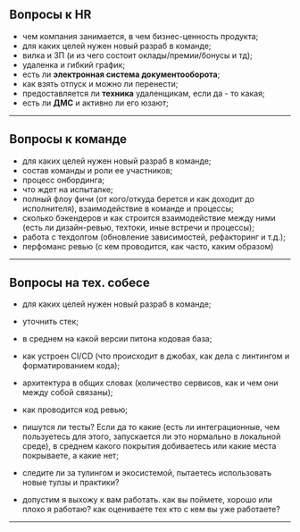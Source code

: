## Вопросы к HR

* чем компания занимается, в чем бизнес-ценность продукта;
* для каких целей нужен новый разраб в команде;
* вилка и ЗП (и из чего состоит оклады/премии/бонусы и тд);
* удаленка и гибкий график;
* есть ли **электронная система документооборота**;
* как взять отпуск и можно ли перенести;
* предоставляется ли **техника** удаленщикам, если да - то какая;
* есть ли **ДМС** и активно ли его юзают;

---

## Вопросы к команде

* для каких целей нужен новый разраб в команде;
* состав команды и роли ее участников;
* процесс онбординга;
* что ждет на испыталке;
* полный флоу фичи (от кого/откуда берется и как доходит до исполнителя), взаимодействие в команде и процессы;
* сколько бэкендеров и как строится взаимодействие между ними (есть ли дизайн-ревью, техтоки, иные встречи и процессы);
* работа с техдолгом (обновление зависимостей, рефакторинг и т.д.);
* перфоманс ревью (с кем проводится, как часто, каким образом)
  
---
  
## Вопросы на тех. собесе

* для каких целей нужен новый разраб в команде;

* уточнить стек;

* в среднем на какой версии питона кодовая база;

* как устроен CI/CD (что происходит в джобах, как дела с линтингом и форматированием кода);

* архитектура в общих словах (количество сервисов, как и чем они между собой связаны);

* как проводится код ревью;

* пишутся ли тесты? Если да то какие (есть ли интеграционные, чем пользуетесь для этого, запускается ли это нормально в локальной среде), 
  в среднем какого покрытия добиваетесь или какие места покрываете, а какие нет;

* следите ли за тулингом и экосистемой, пытаетесь использовать новые тулзы и практики?

* допустим я выхожу к вам работать. 
как вы поймете, хорошо или плохо я работаю? как оцениваете тех кто с кем вы уже работаете?

---

